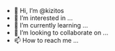 - 👋 Hi, I’m @kizitos
- 👀 I’m interested in ...
- 🌱 I’m currently learning ...
- 💞️ I’m looking to collaborate on ...
- 📫 How to reach me ...

<!---
kizitos/kizitos is a ✨ special ✨ repository because its `README.md` (this file) appears on your GitHub profile.
You can click the Preview link to take a look at your changes.
--->
